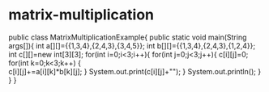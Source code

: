 # matrix-multiplication
public class MatrixMultiplicationExample{
public static void main(String args[]){
int a[][]={{1,3,4},{2,4,3},{3,4,5}};
int b[][]={{1,3,4},{2,4,3},{1,2,4}};  
int c[][]=new int[3][3]; 
for(int i=0;i<3;i++){
for(int j=0;j<3;j++){
c[i][j]=0;
for(int k=0;k<3;k++) 
{      
c[i][j]+=a[i][k]*b[k][j];
} 
System.out.print(c[i][j]+"");
}
System.out.println();
}
}
}
